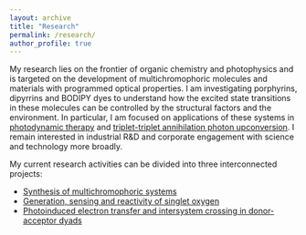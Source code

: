 ```yaml
---
layout: archive
title: "Research"
permalink: /research/
author_profile: true
---
```


My research lies on the frontier of organic chemistry and photophysics and is targeted on the development of multichromophoric molecules and materials with programmed optical properties. I am investigating porphyrins, dipyrrins and BODIPY dyes to understand how the excited state transitions in these molecules can be controlled by the structural factors and the environment. In particular, I am focused on applications of these systems in [photodynamic therapy](https://mihafil.github.io/academic/pages/pdt-general) and [triplet-triplet annihilation photon upconversion](https://mihafil.github.io/academic/pages/tta-uc-general). I remain interested in industrial R&D and corporate engagement with science and technology more broadly.

My current research activities can be divided into three interconnected projects:

* [Synthesis of multichromophoric systems](https://mihafil.github.io/academic/pages/synthesis)
* [Generation, sensing and reactivity of singlet oxygen](https://mihafil.github.io/academic/pages/singlet-oxygen)
* [Photoinduced electron transfer and intersystem crossing in donor-acceptor dyads](https://mihafil.github.io/academic/pages/pet)


